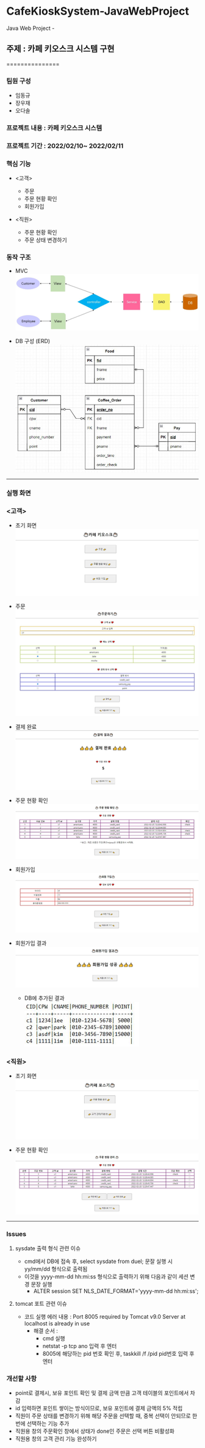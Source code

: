 # CafeKioskSystem-JavaWebProject
Java Web Project - 
## 주제 : 카페 키오스크 시스템 구현
===============
### 팀원 구성
- 임동규
- 장우재
- 오다솔

### 프로젝트 내용 : 카페 키오스크 시스템

### 프로젝트 기간 : 2022/02/10~ 2022/02/11

### 핵심 기능
- <고객>
  - 주문
  - 주문 현황 확인
  - 회원가입

- <직원>
  - 주문 현황 확인
  - 주문 상태 변경하기

### 동작 구조
- MVC  
![MVC](./image/MVC.JPG)


- DB 구성 (ERD)  
![ERD](./image/ERD.JPG)

<hr>

### 실행 화면
### <고객>
- 초기 화면
![customer](./image/customer.JPG)

- 주문
![order](./image/order.JPG)

- 결제 완료
![payment](./image/payment.JPG)

- 주문 현황 확인
![customer_order_check](./image/customer_order_check.JPG)

- 회원가입
![signup](./image/signup.JPG)

- 회원가입 결과
![signup_result](./image/signup_result.JPG)

  - DB에 추가된 결과  
  ![signup_result_db](./image/signup_result_db.JPG)  
    
    
    
### <직원>
- 초기 화면
![employee](./image/employee.JPG)

- 주문 현황 확인
![employee_order_check](./image/employee_order_check.JPG)

<hr>

### Issues
1. sysdate 출력 형식 관련 이슈
    - cmd에서 DB에 접속 후, select sysdate from duel; 문잘 실행 시 yy/mm/dd 형식으로 출력됨
    - 이것을 yyyy-mm-dd hh:mi:ss 형식으로 출력하기 위해 다음과 같이 세션 변경 문장 실행
      - ALTER session SET NLS_DATE_FORMAT='yyyy-mm-dd hh:mi:ss';

2. tomcat 포트 관련 이슈
    - 코드 실행 에러 내용 : Port 8005 required by Tomcat v9.0 Server at localhost is already in use
      - 해결 순서 :
        - cmd 실행
        - netstat -p tcp ano 입력 후 엔터
        - 8005에 해당하는 pid 번호 확인 후, taskkill /f /pid pid번호 입력 후 엔터

### 개선할 사항
- point로 결제시, 보유 포인트 확인 및 결제 금액 만큼 고객 테이블의 포인트에서 차감 
- id 입력하면 포인트 쌓이는 방식이므로, 보유 포인트에 결제 금액의 5% 적립
- 직원이 주문 상태를 변경하기 위해 해당 주문을 선택할 때, 중복 선택이 안되므로 한번에 선택하는 기능 추가
- 직원용 창의 주문확인 창에서 상태가 done인 주문은 선택 버튼 비활성화
- 직원용 창의 고객 관리 기능 완성하기